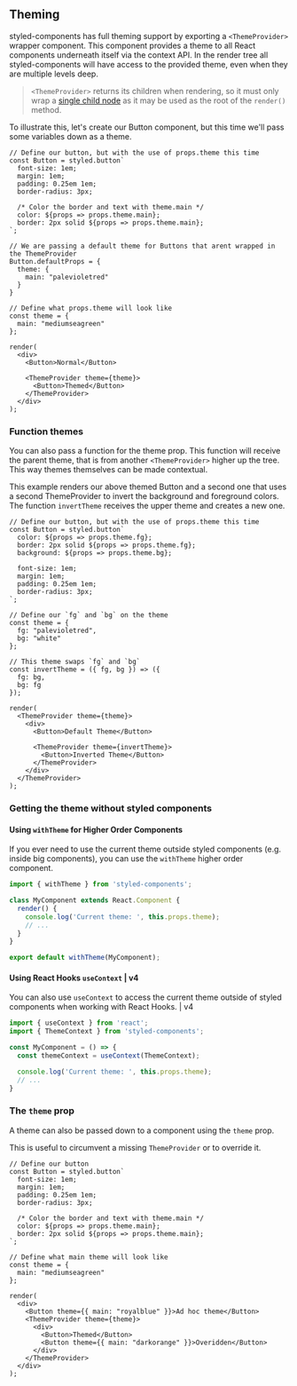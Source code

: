 ## Theming

styled-components has full theming support by exporting a `<ThemeProvider>` wrapper component.
This component provides a theme to all React components underneath itself via the context API. In the render
tree all styled-components will have access to the provided theme, even when they are multiple levels deep.

> `<ThemeProvider>` returns its children when rendering, so it must only wrap a [single child node](https://github.com/styled-components/styled-components/issues/1325#issuecomment-346564775) as it may be used as the root of the `render()` method.

To illustrate this, let's create our Button component, but this time we'll pass some variables down
as a theme.

```react
// Define our button, but with the use of props.theme this time
const Button = styled.button`
  font-size: 1em;
  margin: 1em;
  padding: 0.25em 1em;
  border-radius: 3px;

  /* Color the border and text with theme.main */
  color: ${props => props.theme.main};
  border: 2px solid ${props => props.theme.main};
`;

// We are passing a default theme for Buttons that arent wrapped in the ThemeProvider
Button.defaultProps = {
  theme: {
    main: "palevioletred"
  }
}

// Define what props.theme will look like
const theme = {
  main: "mediumseagreen"
};

render(
  <div>
    <Button>Normal</Button>

    <ThemeProvider theme={theme}>
      <Button>Themed</Button>
    </ThemeProvider>
  </div>
);
```

### Function themes

You can also pass a function for the theme prop. This function will receive the parent theme, that is from
another `<ThemeProvider>` higher up the tree. This way themes themselves can be made contextual.

This example renders our above themed Button and a second one that uses a second ThemeProvider to invert the
background and foreground colors. The function `invertTheme` receives the upper theme and creates a new one.

```react
// Define our button, but with the use of props.theme this time
const Button = styled.button`
  color: ${props => props.theme.fg};
  border: 2px solid ${props => props.theme.fg};
  background: ${props => props.theme.bg};

  font-size: 1em;
  margin: 1em;
  padding: 0.25em 1em;
  border-radius: 3px;
`;

// Define our `fg` and `bg` on the theme
const theme = {
  fg: "palevioletred",
  bg: "white"
};

// This theme swaps `fg` and `bg`
const invertTheme = ({ fg, bg }) => ({
  fg: bg,
  bg: fg
});

render(
  <ThemeProvider theme={theme}>
    <div>
      <Button>Default Theme</Button>

      <ThemeProvider theme={invertTheme}>
        <Button>Inverted Theme</Button>
      </ThemeProvider>
    </div>
  </ThemeProvider>
);
```

### Getting the theme without styled components

#### Using `withTheme` for Higher Order Components

If you ever need to use the current theme outside styled components (e.g. inside big components), you can use
the `withTheme` higher order component.

```jsx
import { withTheme } from 'styled-components';

class MyComponent extends React.Component {
  render() {
    console.log('Current theme: ', this.props.theme);
    // ...
  }
}

export default withTheme(MyComponent);
```

#### Using React Hooks `useContext` | v4

You can also use `useContext` to access the current theme outside of styled components when working with React Hooks. | v4

```jsx
import { useContext } from 'react';
import { ThemeContext } from 'styled-components';

const MyComponent = () => {
  const themeContext = useContext(ThemeContext);

  console.log('Current theme: ', this.props.theme);
  // ...
}
```

### The `theme` prop

A theme can also be passed down to a component using the `theme` prop.

This is useful to circumvent a missing `ThemeProvider` or to override it.

```react
// Define our button
const Button = styled.button`
  font-size: 1em;
  margin: 1em;
  padding: 0.25em 1em;
  border-radius: 3px;

  /* Color the border and text with theme.main */
  color: ${props => props.theme.main};
  border: 2px solid ${props => props.theme.main};
`;

// Define what main theme will look like
const theme = {
  main: "mediumseagreen"
};

render(
  <div>
    <Button theme={{ main: "royalblue" }}>Ad hoc theme</Button>
    <ThemeProvider theme={theme}>
      <div>
        <Button>Themed</Button>
        <Button theme={{ main: "darkorange" }}>Overidden</Button>
      </div>
    </ThemeProvider>
  </div>
);
```
